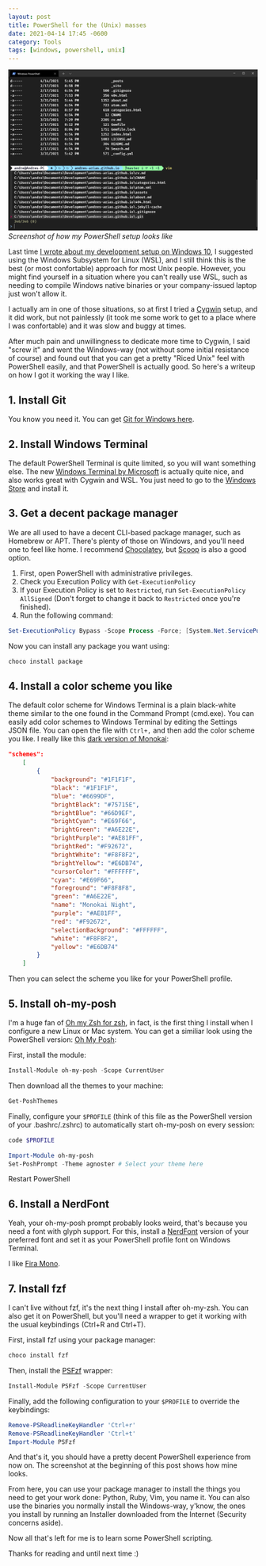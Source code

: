 ```yaml
---
layout: post
title: PowerShell for the (Unix) masses
date: 2021-04-14 17:45 -0600
category: Tools
tags: [windows, powershell, unix]
---
```


![Screenshot of how my PowerShell setup looks like](https://raw.githubusercontent.com/andres-arias/andres-arias.github.io/master/assets/img/powershell.png)
*Screenshot of how my PowerShell setup looks like*

Last time [I wrote about my development setup on Windows 10](https://andres.world/tools/2020/08/01/development-setup-on-windows-10/), I suggested using the Windows Subsystem for Linux (WSL), and I still think this is the best (or most confortable) approach for most Unix people. However, you might find yourself in a situation where you can't really use WSL, such as needing to compile Windows native binaries or your company-issued laptop just won't allow it. 

I actually am in one of those situations, so at first I tried a [Cygwin](https://www.cygwin.com/) setup, and it did work, but not painlessly (it took me some work to get to a place where I was confortable) and it was slow and buggy at times.

After much pain and unwillingness to dedicate more time to Cygwin, I said "screw it" and went the Windows-way (not without some initial resistance of course) and found out that you can get a pretty "Riced Unix" feel with PowerShell easily, and that PowerShell is actually good. So here's a writeup on how I got it working the way I like.

<!--more-->

## 1. Install Git

You know you need it. You can get [Git for Windows here](https://git-scm.com/download/win).

## 2. Install Windows Terminal

The default PowerShell Terminal is quite limited, so you will want something else. The new [Windows Terminal by Microsoft](https://github.com/microsoft/terminal) is actually quite nice, and also works great with Cygwin and WSL. You just need to go to the [Windows Store](https://aka.ms/terminal-preview) and install it.

## 3. Get a decent package manager

We are all used to have a decent CLI-based package manager, such as Homebrew or APT. There's plenty of those on Windows, and you'll need one to feel like home. I recommend [Chocolatey](https://chocolatey.org/), but [Scoop](https://scoop.sh/) is also a good option.

1. First, open PowerShell with administrative privileges.
2. Check you Execution Policy with `Get-ExecutionPolicy`
3. If your Execution Policy is set to `Restricted`, run `Set-ExecutionPolicy AllSigned` (Don't forget to change it back to `Restricted` once you're finished).
4. Run the following command:
```powershell
Set-ExecutionPolicy Bypass -Scope Process -Force; [System.Net.ServicePointManager]::SecurityProtocol = [System.Net.ServicePointManager]::SecurityProtocol -bor 3072; iex ((New-Object System.Net.WebClient).DownloadString('https://chocolatey.org/install.ps1'))
```

Now you can install any package you want using:
```powershell
choco install package
```

## 4. Install a color scheme you like

The default color scheme for Windows Terminal is a plain black-white theme similar to the one found in the Command Prompt (cmd.exe). You can easily add color schemes to Windows Terminal by editing the Settings JSON file. You can open the file with `Ctrl+,` and then add the color scheme you like. I really like this [dark version of Monokai](https://github.com/NickSeagull/windows-terminal-monokai-night):

```json
"schemes": 
    [
        {
            "background": "#1F1F1F",
            "black": "#1F1F1F",
            "blue": "#6699DF",
            "brightBlack": "#75715E",
            "brightBlue": "#66D9EF",
            "brightCyan": "#E69F66",
            "brightGreen": "#A6E22E",
            "brightPurple": "#AE81FF",
            "brightRed": "#F92672",
            "brightWhite": "#F8F8F2",
            "brightYellow": "#E6DB74",
            "cursorColor": "#FFFFFF",
            "cyan": "#E69F66",
            "foreground": "#F8F8F8",
            "green": "#A6E22E",
            "name": "Monokai Night",
            "purple": "#AE81FF",
            "red": "#F92672",
            "selectionBackground": "#FFFFFF",
            "white": "#F8F8F2",
            "yellow": "#E6DB74"
        }
    ]
```
Then you can select the scheme you like for your PowerShell profile.

## 5. Install oh-my-posh

I'm a huge fan of [Oh my Zsh for zsh](https://github.com/ohmyzsh/ohmyzsh), in fact, is the first thing I install when I configure a new Linux or Mac system. You can get a similiar look using the PowerShell version: [Oh My Posh](https://ohmyposh.dev/):

First, install the module:
```powershell
Install-Module oh-my-posh -Scope CurrentUser
```

Then download all the themes to your machine:
```powershell
Get-PoshThemes
```

Finally, configure your `$PROFILE` (think of this file as the PowerShell version of your .bashrc/.zshrc) to automatically start oh-my-posh on every session:
```powershell
code $PROFILE
```

```powershell
Import-Module oh-my-posh
Set-PoshPrompt -Theme agnoster # Select your theme here
```

Restart PowerShell

## 6. Install a NerdFont

Yeah, your oh-my-posh prompt probably looks weird, that's because you need a font with glyph support. For this, install a [NerdFont](https://www.nerdfonts.com/) version of your preferred font and set it as your PowerShell profile font on Windows Terminal.

I like [Fira Mono](https://www.nerdfonts.com/font-downloads).

## 7. Install fzf

I can't live without fzf, it's the next thing I install after oh-my-zsh. You can also get it on PowerShell, but you'll need a wrapper to get it working with the usual keybindings (Ctrl+R and Ctrl+T).

First, install fzf using your package manager:
```powershell
choco install fzf
```

Then, install the [PSFzf](https://github.com/kelleyma49/PSFzf) wrapper:
```powershell
Install-Module PSFzf -Scope CurrentUser
```

Finally, add the following configuration to your `$PROFILE` to override the keybindings:
```powershell
Remove-PSReadlineKeyHandler 'Ctrl+r' 
Remove-PSReadlineKeyHandler 'Ctrl+t' 
Import-Module PSFzf
```

And that's it, you should have a pretty decent PowerShell experience from now on. The screenshot at the beginning of this post shows how mine looks.

From here, you can use your package manager to install the things you need to get your work done: Python, Ruby, Vim, you name it. You can also use the binaries you normally install the Windows-way, y'know, the ones you install by running an Installer downloaded from the Internet (Security concerns aside).

Now all that's left for me is to learn some PowerShell scripting.

Thanks for reading and until next time :)